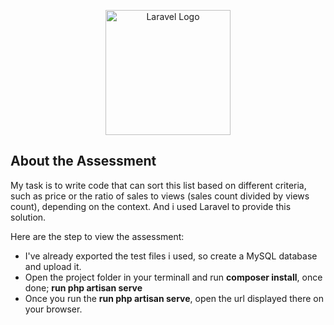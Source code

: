 <p align="center"><a href="#!" target="_blank"><img src="https://external-content.duckduckgo.com/iu/?u=https%3A%2F%2Fwww.correcttech.com%2Fhs-fs%2Fhub%2F393518%2Ffile-2177017792-png%2FBlog_Images%2FASSESSMENT.png%23keepProtocol&f=1&nofb=1&ipt=a27cf0f799bf03fcdc4ab3ad2d91c1aede9109d4bda642006c714cb660105999&ipo=images" width="200" alt="Laravel Logo"></a></p>


## About the Assessment

My task is to write code that can sort this list based on different criteria, such as price or the ratio of sales to views (sales count divided by views count), depending on the context. And i used Laravel to provide this solution.

Here are the step to view the assessment:
- I've already exported the test files i used, so create a MySQL database and upload it.
- Open the project folder in your terminall and run **composer install**, once done; **run php artisan serve**
- Once you run the **run php artisan serve**, open the url displayed there on your browser.